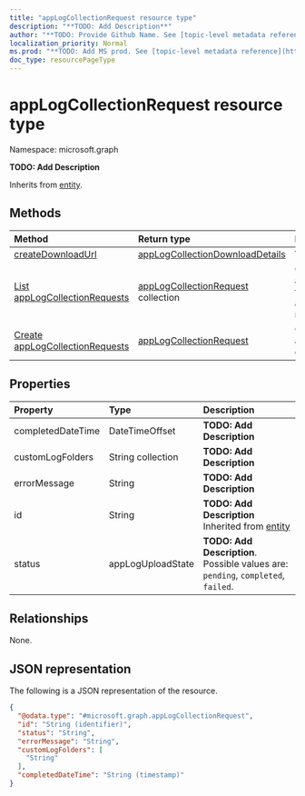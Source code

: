 ```yaml
---
title: "appLogCollectionRequest resource type"
description: "**TODO: Add Description**"
author: "**TODO: Provide Github Name. See [topic-level metadata reference](https://msgo.azurewebsites.net/add/document/guidelines/metadata.html#topic-level-metadata)**"
localization_priority: Normal
ms.prod: "**TODO: Add MS prod. See [topic-level metadata reference](https://msgo.azurewebsites.net/add/document/guidelines/metadata.html#topic-level-metadata)**"
doc_type: resourcePageType
---
```


# appLogCollectionRequest resource type


Namespace: microsoft.graph

**TODO: Add Description**


Inherits from [entity](../resources/entity.md).

## Methods
|Method|Return type|Description|
|:---|:---|:---|
|[createDownloadUrl](../api/applogcollectionrequest-createdownloadurl.md)|[appLogCollectionDownloadDetails](../resources/applogcollectiondownloaddetails.md)|**TODO: Add Description**|
|[List appLogCollectionRequests](../api/mobileapptroubleshootingevent-list-applogcollectionrequests.md)|[appLogCollectionRequest](../resources/applogcollectionrequest.md) collection|Get the appLogCollectionRequests from the appLogCollectionRequests navigation property.|
|[Create appLogCollectionRequests](../api/mobileapptroubleshootingevent-post-applogcollectionrequests.md)|[appLogCollectionRequest](../resources/applogcollectionrequest.md)|Create a new appLogCollectionRequests object.|

## Properties
|Property|Type|Description|
|:---|:---|:---|
|completedDateTime|DateTimeOffset|**TODO: Add Description**|
|customLogFolders|String collection|**TODO: Add Description**|
|errorMessage|String|**TODO: Add Description**|
|id|String|**TODO: Add Description** Inherited from [entity](../resources/entity.md)|
|status|appLogUploadState|**TODO: Add Description**. Possible values are: `pending`, `completed`, `failed`.|

## Relationships
None.

## JSON representation
The following is a JSON representation of the resource.
<!-- {
  "blockType": "resource",
  "keyProperty": "id",
  "@odata.type": "microsoft.graph.appLogCollectionRequest",
  "baseType": "microsoft.graph.entity",
  "openType": false
}
-->
``` json
{
  "@odata.type": "#microsoft.graph.appLogCollectionRequest",
  "id": "String (identifier)",
  "status": "String",
  "errorMessage": "String",
  "customLogFolders": [
    "String"
  ],
  "completedDateTime": "String (timestamp)"
}
```

